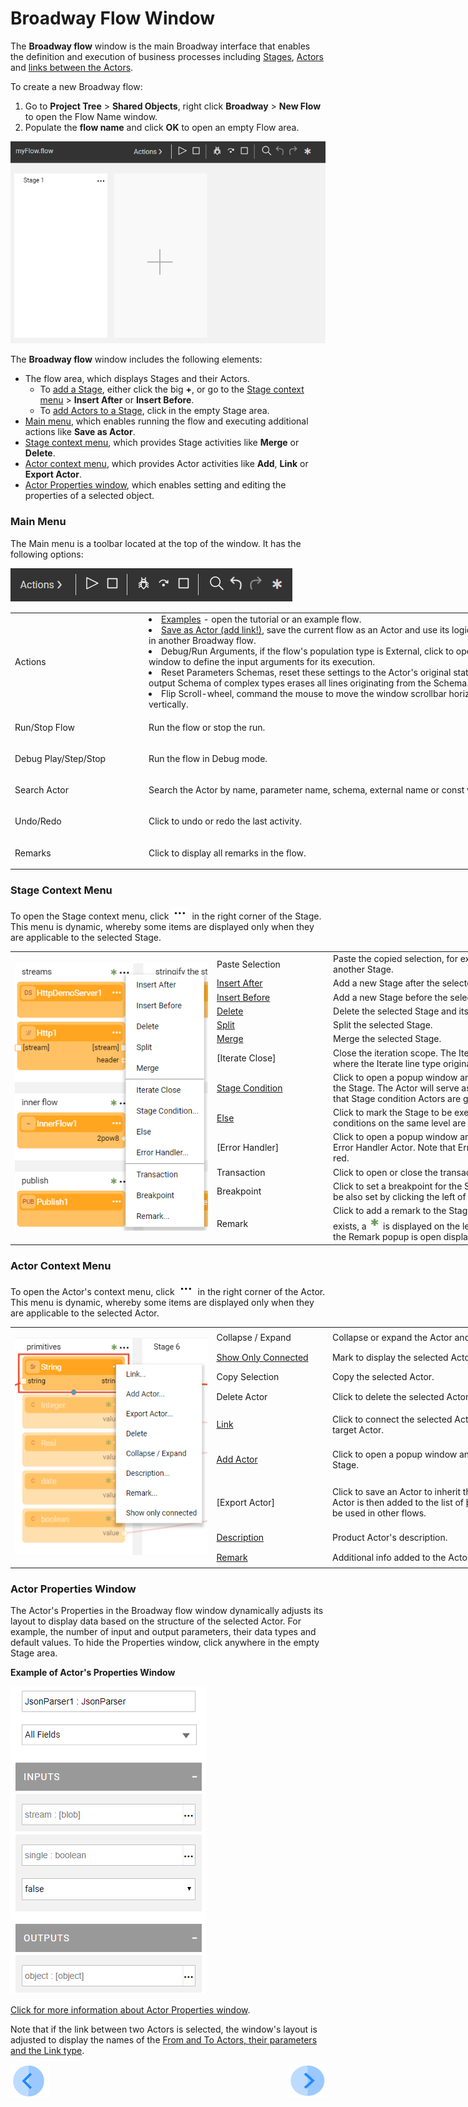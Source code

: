 # Broadway Flow Window

The **Broadway flow** window is the main Broadway interface that enables the definition and execution of business processes including [Stages](19_broadway_flow_stages.md), [Actors](03_broadway_actor.md) and [links between the Actors](20_broadway_flow_linking_actors.md). 

To create a new Broadway flow:
1. Go to **Project Tree** > **Shared Objects**, right click **Broadway** > **New Flow** to open the Flow Name window.
2. Populate the **flow name** and click **OK** to open an empty Flow area.

![image](images/99_18_01_main_flow_area.PNG)

The **Broadway flow** window includes the following elements:

- The flow area, which displays Stages and their Actors. 
  - To [add a Stage](19_broadway_flow_stages.md#how-do-i-add-or-delete-a-stage), either click the big **+**, or go to the [Stage context menu](18_broadway_flow_window.md#stage-context-menu) > **Insert After** or **Insert Before**. 
  - To [add Actors to a Stage](03_broadway_actor.md#how-do-i-add-actor-to-stage), click in the empty Stage area.
- [Main menu](18_broadway_flow_window.md#main-menu), which enables running the flow and executing additional actions like **Save as Actor**.
- [Stage context menu](18_broadway_flow_window.md#stage-context-menu), which provides Stage activities like **Merge** or **Delete**.
- [Actor context menu](18_broadway_flow_window.md#actor-context-menu), which provides Actor activities like **Add**, **Link** or **Export Actor**. 
- [Actor Properties window](18_broadway_flow_window.md#actor-properties-window), which enables setting and editing the properties of a selected object. 

### Main Menu

The Main menu is a toolbar located at the top of the window. It has the following options:

![image](images/99_18_01_main_menu.PNG)

<table style="width: 900px;">
<tbody>
<tr>
<td width="170pxl">Actions</td>
<td width="630pxl">
<li><a href="17_tutorial_and_flow_examples.md">Examples</a> - open the tutorial or an example flow.</li>
<li><a href="22_xxxx.md">Save as Actor (add link!)</a>, save the current flow as an Actor and use its logic as an inner flow in another Broadway flow.</li>
<li>Debug/Run Arguments, if the flow's population type is External, click to open the popup window to define the input arguments for its execution.</li>
<li>Reset Parameters Schemas, reset these settings to the Actor's original status. Removing the output Schema of complex types erases all lines originating from the Schema.</li>
<li>Flip Scroll-wheel, command the mouse to move the window scrollbar horizontally instead of vertically.</li>
</ul>
</td>
</tr>
<tr>
<td width="200">Run/Stop Flow</td>
<td style="width: 465px;">
<p>Run the flow or stop the run.</p>
</td>
</tr>
<tr>
<td width="200">Debug Play/Step/Stop</td>
<td style="width: 465px;">
<p>Run the flow in Debug mode.</p>
</td>
</tr>
<tr>
<td width="200">Search Actor</td>
<td style="width: 465px;">
<p>Search the Actor by name, parameter name, schema, external name or const value.</p>
</td>
</tr>
<tr>
<td width="200">Undo/Redo</td>
<td style="width: 465px;">
<p>Click to undo or redo the last activity.</p>
</td>
</tr>
<tr>
<td width="200">Remarks</td>
<td style="width: 465px;">
<p>Click to display all remarks in the flow.</p>
</td>
</tr>
</tbody>
</table>

### Stage Context Menu

To open the Stage context menu, click ![image](images/99_19_dots.PNG) in the right corner of the Stage. This menu is dynamic, whereby some items are displayed only when they are applicable to the selected Stage. 

<table style="width: 900px;">
<tbody>
<tr>
<td rowspan="13" width="400pxl">
<p><img src="images/99_18_02_stage_menu_up.PNG" alt="Stage context menu" /></p>
</td>
<td width="80pxl">Paste Selection</td>
<td width="420pxl">Paste the copied selection, for example an Actor from another Stage.</td>
</tr>
<tr>
<td width="80pxl"><a href="19_broadway_flow_stages.md#how-do-i-add-or-delete-a-stage ">Insert After</a></td>
<td width="420pxl">Add a new Stage after the selected one.</td>
</tr>
<tr>
<td width="200"><a href="19_broadway_flow_stages.md#how-do-i-add-or-delete-a-stage ">Insert Before</a></td>
<td style="width: 465px;">Add a new Stage before the selected one.</td>
</tr>
<tr>
<td width="200"><a href="19_broadway_flow_stages.md#how-do-i-add-or-delete-a-stage "> Delete</a></td>
<td style="width: 465px;">Delete the selected Stage and its dependent branch.</td>
</tr>
<tr>
<td width="200"><a href="19_broadway_flow_stages.md#how-do-i-split-or-merge-the-stages"> Split</a></td>
<td style="width: 465px;">Split the selected Stage.</td>
</tr>
<tr>
<td width="200"><a href="19_broadway_flow_stages.md#how-do-i-split-or-merge-the-stages"> Merge</a></td>
<td style="width: 465px;">Merge the selected Stage.</td>
</tr>
<tr>
<td width="200">[Iterate Close]</td>
<td style="width: 465px;">Close the iteration scope. The Iteration scope starts where the Iterate line type originates in the Stage.</td>
</tr>
<tr>
<td width="200"><a href="19_broadway_flow_stages">Stage Condition</a></td>
<td style="width: 465px;">Click to open a popup window and select an Actor for the Stage. The Actor will serve as a stage condition. Note that Stage condition Actors are grey.</td>
</tr>
<tr>
<td width="200"><a href="19_broadway_flow_stages">Else</a></td>
<td style="width: 465px;">Click to mark the Stage to be executed if none of the conditions on the same level are true.</td>
</tr>
<tr>
<td width="200">[Error Handler]</td>
<td style="width: 465px;">Click to open a popup window and select the Stage's Error Handler Actor. Note that Error Handler Actors are red.</td>
</tr>
<tr>
<td width="200">Transaction</td>
<td style="width: 465px;">Click to open or close the transaction.</td>
</tr>
<tr>
<td width="200">Breakpoint</td>
<td style="width: 465px;">Click to set a breakpoint for the Stage. A breakpoint can be also set by clicking the left of the Stage title.</td>
</tr>
<tr>
<td width="200">Remark</td>
<td style="width: 465px;">Click to add a remark to the Stage. If the remark already exists, a <img src="images/99_17_green_ast.PNG" alt="green asterisk" /> is displayed on the left of the three dots and the Remark popup is open displaying its text.&nbsp;</td>
</tr>
</tbody>
</table>


### Actor Context Menu

To open the Actor's context menu, click ![image](images/99_19_dots.PNG) in the right corner of the Actor. This menu is dynamic, whereby some items are displayed only when they are applicable to the selected Actor.

<table style="width: 900px;">
<tbody>
<tr>
<td rowspan="9" width="400pxl">
<p><img src="images/99_18_03_actor_menu_up.png" alt="Actor's context menu" /></p>
</td>
<td width="80pxl">Collapse / Expand</td>
<td width="420pxl">Collapse or expand the Actor and display its title.</td>
</tr>
<tr>
<td width="200"><a href="20_broadway_flow_linking_actors.md#show-only-connected-objects">Show Only Connected</a></td>
<td style="width: 465px;">Mark to display the selected Actor and its connections.</td>
</tr>
<tr>
<td width="200">Copy Selection</td>
<td style="width: 465px;">Copy the selected Actor.</td>
</tr>
<tr>
<td width="200">Delete Actor</td>
<td style="width: 465px;">Click to delete the selected Actor.&nbsp;</td>
</tr>
<tr>
<td width="200"><a href="21_broadway_flow_linking_actors.md#how-do-i-add-links-to-the-flow">Link</a></td>
<td style="width: 465px;">Click to connect the selected Actor and the required target Actor.</td>
</tr>
<tr>
<td width="200"><a href="03_broadway_actor.md#how-do-i-add-actor-to-stage">Add Actor</a></td>
<td style="width: 465px;">Click to open a popup window and select an Actor for the Stage.&nbsp;</td>
</tr>
<tr>
<td width="200">[Export Actor]</td>
<td style="width: 465px;">Click to save an Actor to inherit the selected Actor. The Actor is then added to the list of <a href="04_built_in_actor_types.md">built-in Actors</a> and can be used in other flows.&nbsp;</td>
</tr>
<tr>
<td width="200"><a href="03_broadway_actor.md#actor-description-and-remark"> Description</a></td>
<td style="width: 465px;">Product Actor's description.</td>
</tr>
<tr>
<td width="200"><a href="03_broadway_actor.md#actor-description-and-remark"> Remark</a></td>
<td style="width: 465px;">Additional info added to the Actor instance.</td>
</tr>
</tbody>
</table>

### Actor Properties Window

The Actor's Properties in the Broadway flow window dynamically adjusts its layout to display data based on the structure of the selected Actor. For example, the number of input and output parameters, their data types and default values. To hide the Properties window, click anywhere in the empty Stage area. 

**Example of Actor's Properties Window**

![image](images/99_18_04_properties.PNG)

[Click for more information about Actor Properties window](03_broadway_actor_window.md#broaway-actors-properties-window).

Note that if the link between two Actors is selected, the window's layout is adjusted to display the names of the [From and To Actors, their parameters and the Link type](20_broadway_flow_linking_actors.md#link-object-properties).


[![Previous](/articles/images/Previous.png)](17_tutorial_and_flow_examples.md)[<img align="right" width="60" height="54" src="/articles/images/Next.png">](19_broadway_flow_stages.md)

